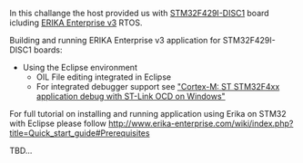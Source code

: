 In this challange the host provided us with [STM32F429I-DISC1](https://www.st.com/en/evaluation-tools/32f429idiscovery.html) board icluding [ERIKA Enterprise v3](http://www.erika-enterprise.com/) RTOS. 

Building and running ERIKA Enterprise v3 application for STM32F429I-DISC1 boards:

- Using the Eclipse environment 
  - OIL File editing integrated in Eclipse
  - For integrated debugger support see ["Cortex-M: ST STM32F4xx application debug with ST-Link OCD on Windows"](http://www.erika-enterprise.com/wiki/index.php?title=ST:STM32F4xx_-_Application_debug_with_ST-Link_OCD_on_Windows)

For full tutorial on installing and running application using Erika on STM32 with Eclipse please follow http://www.erika-enterprise.com/wiki/index.php?title=Quick_start_guide#Prerequisites


TBD...
